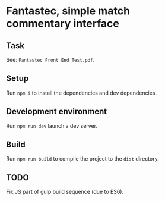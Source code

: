 # Fantastec, simple match commentary interface

## Task

See: `Fantastec Front End Test.pdf`.

## Setup

Run `npm i` to install the dependencies and dev dependencies.

## Development environment

Run `npm run dev` launch a dev server.

## Build

Run `npm run build` to compile the project to the `dist` directory.

## TODO

Fix JS part of gulp build sequence (due to ES6).
